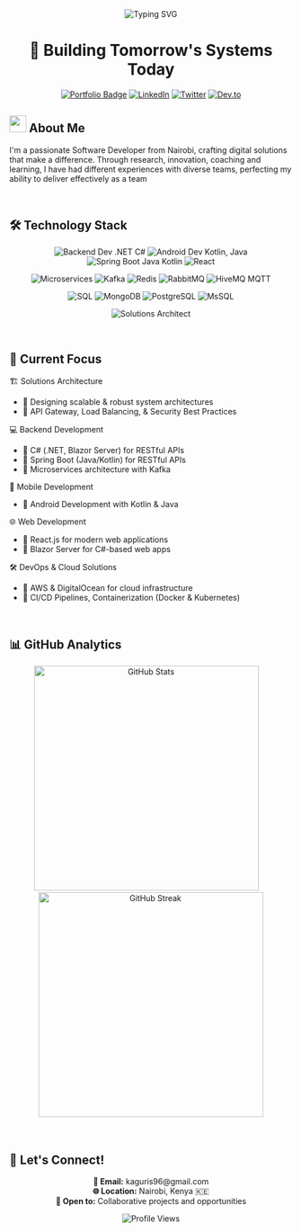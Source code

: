 <div align="center">
  <img src="https://readme-typing-svg.demolab.com?font=Fira+Code&size=32&duration=2800&pause=2000&color=A9FEF7&center=true&vCenter=true&width=940&lines=Hey+there%2C+I'm+Stephen+Kaguri+%F0%9F%91%8B;Full-Stack+Developer+and+Software+Engineer;Building+Innovative+Solutions+from+Nairobi%2C+Kenya" alt="Typing SVG" />
</div>

<h1 align="center">🚀 Building Tomorrow's Systems Today</h1>

<div align="center">
  
  [![Portfolio Badge](https://img.shields.io/badge/Portfolio-255E63?style=for-the-badge&logo=About.me&logoColor=white)](https://your-portfolio-url)
  [![LinkedIn](https://img.shields.io/badge/LinkedIn-0077B5?style=for-the-badge&logo=linkedin&logoColor=white)](https://www.linkedin.com/in/emunyite)
  [![Twitter](https://img.shields.io/badge/Twitter-1DA1F2?style=for-the-badge&logo=twitter&logoColor=white)](https://twitter.com/emunyite)
  [![Dev.to](https://img.shields.io/badge/dev.to-0A0A0A?style=for-the-badge&logo=devdotto&logoColor=white)](https://dev.to/munyite001)
  
</div>

## <img width="30" src="https://raw.githubusercontent.com/MartinHeinz/MartinHeinz/master/wave.gif"> About Me

I'm a passionate Software Developer from Nairobi, crafting digital solutions that make a difference. Through research, innovation, coaching and learning, I have had different experiences with diverse teams, perfecting my ability to deliver effectively as a team

<br/>

## 🛠️ Technology Stack

<div align="center">
  
  ![Backend Dev .NET C#](https://img.shields.io/badge/.NET_C%23-512BD4?style=for-the-badge&logo=dotnet&logoColor=white)
  ![Android Dev Kotlin, Java](https://img.shields.io/badge/Android_Kotlin_Java-3DDC84?style=for-the-badge&logo=android&logoColor=white)
  ![Spring Boot Java Kotlin](https://img.shields.io/badge/Spring_Boot-Java_Kotlin-6DB33F?style=for-the-badge&logo=springboot&logoColor=white)
  ![React](https://img.shields.io/badge/React-20232A?style=for-the-badge&logo=react&logoColor=61DAFB)

  ![Microservices](https://img.shields.io/badge/Microservices-000000?style=for-the-badge&logo=cloud&logoColor=white)
  ![Kafka](https://img.shields.io/badge/Apache_Kafka-231F20?style=for-the-badge&logo=apache-kafka&logoColor=white)
  ![Redis](https://img.shields.io/badge/Redis-DC382D?style=for-the-badge&logo=redis&logoColor=white)
  ![RabbitMQ](https://img.shields.io/badge/RabbitMQ-FF6600?style=for-the-badge&logo=rabbitmq&logoColor=white)
  ![HiveMQ MQTT](https://img.shields.io/badge/HiveMQ-MQTT-FFCC00?style=for-the-badge&logo=hivemq&logoColor=black)
  
  ![SQL](https://img.shields.io/badge/SQL-CC2927?style=for-the-badge&logo=microsoft-sql-server&logoColor=white)
  ![MongoDB](https://img.shields.io/badge/MongoDB-4EA94B?style=for-the-badge&logo=mongodb&logoColor=white)
  ![PostgreSQL](https://img.shields.io/badge/PostgreSQL-316192?style=for-the-badge&logo=postgresql&logoColor=white)
  ![MsSQL](https://img.shields.io/badge/Microsoft_SQL_Server-CC2927?style=for-the-badge&logo=microsoft-sql-server&logoColor=white)

  ![Solutions Architect](https://img.shields.io/badge/AWS_Solutions_Architect-232F3E?style=for-the-badge&logo=amazon-aws&logoColor=white)
  
</div>

<br/>

## 🎯 Current Focus

🏗️ Solutions Architecture
- 🔹 Designing scalable & robust system architectures
- 🔹 API Gateway, Load Balancing, & Security Best Practices

💻 Backend Development
- 🔹 C# (.NET, Blazor Server) for RESTful APIs
- 🔹 Spring Boot (Java/Kotlin) for RESTful APIs
- 🔹 Microservices architecture with Kafka

📱 Mobile Development
- 🔹 Android Development with Kotlin & Java

🌐 Web Development
- 🔹 React.js for modern web applications
- 🔹 Blazor Server for C#-based web apps

🛠️ DevOps & Cloud Solutions
- 🔹 AWS & DigitalOcean for cloud infrastructure
- 🔹 CI/CD Pipelines, Containerization (Docker & Kubernetes)

<br/>

## 📊 GitHub Analytics

<div align="center">
  <img src="https://github-readme-stats.vercel.app/api?username=stevohstine&show_icons=true&theme=tokyonight" alt="GitHub Stats" width="400">
  &nbsp;&nbsp;&nbsp;
  <img src="https://github-readme-streak-stats-eight.vercel.app/?user=stevohstine&theme=react" alt="GitHub Streak" width="400">
  
  <br/>
  <br/>
 
</div>

<br/>

## 🤝 Let's Connect!

<div align="center">
  <p>
    <strong>📧 Email:</strong> kaguris96@gmail.com<br/>
    <strong>🌐 Location:</strong> Nairobi, Kenya 🇰🇪<br/>
    <strong>💼 Open to:</strong> Collaborative projects and opportunities
  </p>

  <p>
    <img src="https://komarev.com/ghpvc/?username=stevohstine&color=blueviolet" alt="Profile Views">
  </p>
</div>
